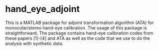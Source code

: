 # hand_eye_adjoint

This is a MATLAB package for adjoint transformation algorithm (ATA) for monocular/stereo hand-eye calibration. The usage of this package is straightforward. The package contains hand-eye calibration codes from these papers [1]-[4] and ATA as well as the code that we use to do the analysis with synthetic data. 
